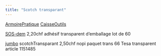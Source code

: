 ```yaml
---
title: "Scotch transparant"
---
```


[ArmoirePratique](notes/zones/ArmoirePratique.md) [CaisseOutils](notes/zones/CaisseOutils.md)

[SOS-dem](notes/utilisateurs/fournisseurs/SOS-dem.md) 2,20chf adhésif transparent d’emballage lot de 60

[jumbo](notes/utilisateurs/fournisseurs/jumbo.md) scotchTransparant 2,50chf nopi paquet trans 66 Tesa transparent article 1151485 